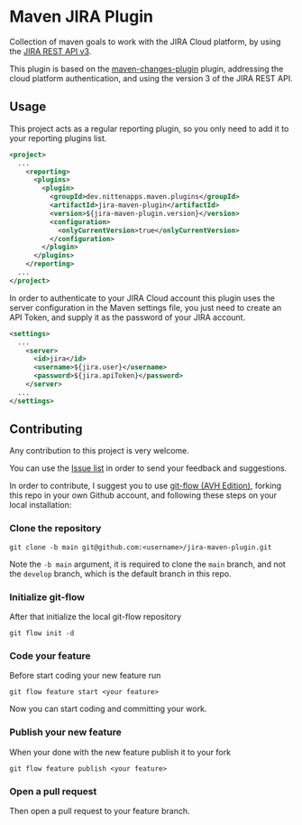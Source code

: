 # Maven JIRA Plugin
Collection of maven goals to work with the JIRA Cloud platform, by using the
[JIRA REST API v3](https://developer.atlassian.com/cloud/jira/platform/rest/v3/).

This plugin is based on the [maven-changes-plugin](http://maven.apache.org/plugins/maven-changes-plugin/) plugin,
addressing the cloud platform authentication, and using the version 3 of the JIRA REST API.

## Usage
This project acts as a regular reporting plugin, so you only need to add it to your reporting plugins list.

```xml
<project>
  ...
    <reporting>
      <plugins>
        <plugin>
          <groupId>dev.nittenapps.maven.plugins</groupId>
          <artifactId>jira-maven-plugin</artifactId>
          <version>${jira-maven-plugin.version}</version>
          <configuration>
            <onlyCurrentVersion>true</onlyCurrentVersion>
          </configuration>
        </plugin>
      </plugins>
    </reporting>
  ...
</project>
```

In order to authenticate to your JIRA Cloud account this plugin uses the server configuration in the Maven settings
file, you just need to create an API Token, and supply it as the password of your JIRA account.

```xml
<settings>
  ...
    <server>
      <id>jira</id>
      <username>${jira.user}</username>
      <password>${jira.apiToken}</password>
    </server>
  ...
</settings>
```

## Contributing
Any contribution to this project is very welcome.

You can use the [Issue list](https://github.com/nittenapps/jira-maven-plugin/issues) in order to send your feedback and
suggestions.

In order to contribute, I suggest you to use [git-flow (AVH Edition)](https://github.com/petervanderdoes/gitflow-avh),
forking this repo in your own Github account, and following these steps on your local installation:

### Clone the repository

```shell
git clone -b main git@github.com:<username>/jira-maven-plugin.git
```

Note the `-b main` argument, it is required to clone the `main` branch, and not the `develop` branch, which is the
default branch in this repo.

### Initialize git-flow
After that initialize the local git-flow repository

```shell
git flow init -d
```

### Code your feature
Before start coding your new feature run

```shell
git flow feature start <your feature>
```

Now you can start coding and committing your work.

### Publish your new feature
When your done with the new feature publish it to your fork

```shell
git flow feature publish <your feature>
```

### Open a pull request

Then open a pull request to your feature branch.
